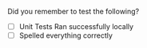 Did you remember to test the following?

- [ ] Unit Tests Ran successfully locally
- [ ] Spelled everything correctly
